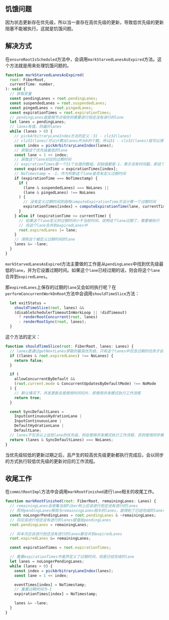 ## 饥饿问题

因为状态更新存在优先级，所以当一直存在高优先级的更新，导致低优先级的更新阻塞不能被执行。这就是饥饿问题。

## 解决方式

在`ensureRootIsScheduled`方法中，会调用`markStarvedLanesAsExpired`方法。这个方法就是用来处理饥饿问题的。
```js
function markStarvedLanesAsExpired(
  root: FiberRoot,
  currentTime: number,
): void {
  // 获取变量
  const pendingLanes = root.pendingLanes;
  const suspendedLanes = root.suspendedLanes;
  const pingedLanes = root.pingedLanes;
  const expirationTimes = root.expirationTimes;
  // pendingLanes就是根节点保存的需要进行但还没有进行的lane
  let lanes = pendingLanes;
  // lanes有值，则遍历lanes
  while (lanes > 0) {
    // pickArbitraryLaneIndex方法的定义：31 - clz32(lanes)
    // clz32(lanes)可以计算出lanes开头0的个数。所以31 - clz32(lanes)就可以得出最左边的lane，即优先级最低的lane坐在的位置
    const index = pickArbitraryLaneIndex(lanes);
    // 获取这个优先级最低的lane
    const lane = 1 << index;
    // 获取这个lane对应的过期时间
    // expirationTimes是一个31个长度的数组，初始值都是-1，表示没有时间戳，即这个lane没有被定义过期时间
    const expirationTime = expirationTimes[index];
    // NoTimestamp = -1，作为判断这个lane是否有定义过期时间
    if (expirationTime === NoTimestamp) {
      if (
        (lane & suspendedLanes) === NoLanes ||
        (lane & pingedLanes) !== NoLanes
      ) {
        // 没有定义过期时间则调用computeExpirationTime方法计算一个过期时间
        expirationTimes[index] = computeExpirationTime(lane, currentTime);
      }
    } else if (expirationTime <= currentTime) {
      // 如果这个lane定义的过期时间小于当前时间，说明这个lane过期了，需要被执行
      // 将这个lane合并到expiredLanes中
      root.expiredLanes |= lane;
    }
    // 清除这个被定义过期时间的lane
    lanes &= ~lane;
  }
}
```
`markStarvedLanesAsExpired`方法主要做的工作是从`pendingLanes`中找到优先级最低的`lane`，并为它设置过期时间。如果这个`lane`已经过期的话，则会将这个`lane`合并到`expiredLanes`。  

那`expiredLanes`上保存的过期的`lane`又会如何执行呢？在`performConcurrentWorkOnRoot`方法中会调用`shouldTimeSlice`方法：
```js
  let exitStatus =
    shouldTimeSlice(root, lanes) &&
    (disableSchedulerTimeoutInWorkLoop || !didTimeout)
      ? renderRootConcurrent(root, lanes)
      : renderRootSync(root, lanes);
  }
```
这个方法的定义：
```js
function shouldTimeSlice(root: FiberRoot, lanes: Lanes) {
  // lanes是通过getNextLanes获取的最高优先级，只有这个lanes中包含过期的任务才会使用同步模式执行工作流程
  if ((lanes & root.expiredLanes) !== NoLanes) {
    return false;
  }

  if (
    allowConcurrentByDefault &&
    (root.current.mode & ConcurrentUpdatesByDefaultMode) !== NoMode
  ) {
    // 默认情况下，并发更新总是使用时间切片，即使用并发模式执行工作流程
    return true;
  }

  const SyncDefaultLanes =
    InputContinuousHydrationLane |
    InputContinuousLane |
    DefaultHydrationLane |
    DefaultLane;
  // lanes不包含以上这些lane的优先级，则会使用并发模式执行工作流程，否则使用同步模式执行工作流程
  return (lanes & SyncDefaultLanes) === NoLanes;
}
```
当优先级较低的更新过期之后，且产生的较高优先级更新都执行完成后，会以同步的方式执行较低优先级的更新对应的工作流程。

## 收尾工作

在`commitRootImpl`方法中会调用`markRootFinished`进行`lane`相关的收尾工作。
```js
function markRootFinished(root: FiberRoot, remainingLanes: Lanes) {
  // remainingLanes会收集当前Fiber树上应该进行但还没有进行的lanes
  // 而将pendingLanes移除与remainingLanes相关的lanes，就得到了已经完成的lanes
  const noLongerPendingLanes = root.pendingLanes & ~remainingLanes;
  // 将应该进行但还没有进行的lanes赋值给pendingLanes
  root.pendingLanes = remainingLanes;

  // 将本次应该进行但还没有进行的lanes都合并到expiredLanes
  root.expiredLanes &= remainingLanes;

  const expirationTimes = root.expirationTimes;

  // 重置expirationTimes中虽然定义了过期时间，但是已经完成的lane
  let lanes = noLongerPendingLanes;
  while (lanes > 0) {
    const index = pickArbitraryLaneIndex(lanes);
    const lane = 1 << index;

    eventTimes[index] = NoTimestamp;
    // 重置过期时间为-1
    expirationTimes[index] = NoTimestamp;

    lanes &= ~lane;
  }
}
```
